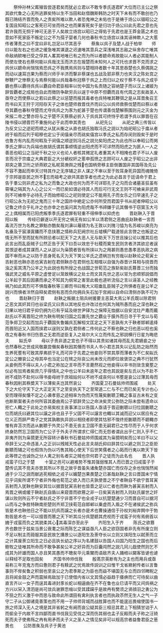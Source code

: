<!-- { "loadSidebar": true } -->
　　祭仲孙林父寗殖皆尝逐君矣而犹必立君以不敢专季氏逐君旷大位而已主公之祭其欲代鲁之心无所逃罪矣特以生不当田和赵借魏斯韩防之时天下未有而不敢创也乃既已赂结齐晋而免人之责矣所难以欺人者恐鬼神之未佑也于是祷于炀公以锢昭公之复国且知昭公之客死已可坐而待之也而果客死矣于是归功于炀公曰此先君之意也先君许我而无恫于神可无恶于人矣故立炀宫以昭已之得佑于先君也是王莽金匮之术也意如不死家臣不叛定公之不为孺子婴者几何也春秋书立炀宫以诛其诬神欺人之大慝传者薄责之曰不宜曰非礼岂足以尽其恶乎
　　蔡矦以呉子及楚人战于柏举
　　师曰以能左右之也进之缓急唯其谋退之迟速唯其意兵之深浅唯其志敌之纵舍存亡唯其命敌纳欵唯已受之俘其人畧其地唯已有之而为所以者聼命焉故能以人者必其能制人而使左使右也蔡何能以呉哉沈玉而济志在报楚而未知何人之可托也求晋不克而求之呉伏以聼命尚惴惴焉恐呉之不我携焉呉则与楚相持者数十年其思吞楚也久蔡偶挑之而动以速耳岂果为蔡而兴师乎半济而撃非蔡谋也五战及郢非蔡力也夹汉之陈处宫之秽鞭尸之惨蔡无与焉蔡何能以呉哉春秋冠蔡于呉之上而归以之权于蔡不与呉之成乎霸也蔡以覇待呉呉以覇自命君臣相率以忧中国为名责随之容纳楚子而以汉上诸姬为辞皆覇者之成局也自此而徴防争歃穷兵以逞于中原不但覇而且有代周之志矣故圣人亟夺之而使蔡以之若曰此蔡之以惩楚而报其毒者也呉特唯其鞭弭之是从耳晋矦召王而书曰天王狩于河阳存天子之体也楚师救晋伐齐而曰公以呉师救蔡伐楚而曰蔡以者夺其覇也春秋夺楚而尤夺呉呉之为豕为蛇甚于楚也传谓善伐楚解蔡围则元之灭金为宋报二帝之讐亦将与之乎楚不灭蔡蔡必折入于呉呉其可终恃乎若谓予呉以罪晋在召陵书侵以陋晋罚不重施何必于此而申其责也
　　从祀先公
　　从祀之典三传皆以为反文公之逆祀而顺之从犹从衡之从直也胡氏独取冯氏之説以为始祀昭公于庿从者祔于祖而后列于昭穆也定公于闵僖亲尽而祧矣僖宫以季氏之私而存闵则毁矣于是时也鲁方有内乱而何暇及于闵僖之顺逆则冯氏之説允矣阳虎之为此也所以奉昭公而掲季氏之罪以为兵端也故胡氏谓其事顺情逆出阳虎而不可详然而阳虎之为匪人一人之善恶也昭公之当祀千秋之分义也论人者核其微定礼者重其大不相掩也君子不以人废言而况于宗庿之大典君臣之大分褫权奸之慝申孤愤之志顾可以人废之乎昭公之出非郑突之篡卫衎之骄燕欵之私昵莒庚舆之残也国柄旁移主臣倒置国非其国辱及先公不容不激起而申天讨特其作之无序辅之非人谋之不审以至于败耳身死异国而魂魄倚于宗邦是臣民之所不忘而祖考之欲共其歆享者也虎之为此必昌言于廷请命于君上告于羣公则非虎之私为之而鲁之大政也何为而不可详耶孔子之沟而合诸墓圣狂虽有霄壌之隔其为人心之公义一而已矣如谓必待其人而后可行无文王则不可飨亲非武周则不可飨帝乎必待孔子而始修昭公之祀则使定公不能用孔子而女乐之归早速孔子之行昭公永为无祀之鬼而三十年之国祚中絶定公亦何所受而君国乎书从祀者伸昭公以记鲁之终合乎礼许之也亦幸之也奚问其为阳虎哉不书禘嫌于讥其僭书于窃寳玉大弓之上偶相属而已阳虎叛季季氏逐君罪有轻重不得伸季以抑虎也
　　晋赵鞅入于晋阳以叛
　　传经已僻遂以开无穷之祸无有如公羊以清君侧之恶曲庇赵鞅者一言而毒流万世为名教之罪魁亦酷矣哉刘濞以鼂错为名王敦以刘隗刁恊为名苏峻以庾亮为名垂及于宸濠寘鐇而不息挟篡之情称兵犯阙宗社丘墟横尸载道皆此言啓之也叛逆之情无所不至而犹有所顾忌者以犯天下之大恶人无与助天下万世且操公论以推其后也此言出而乱臣贼子公然正告于天下曰吾以效忠于社稷而奠生民则贪者济其欲忿者逞其恨逆者成其谋而人之从逆以为枭獍者皆有所挟以为之用甚则愚忠愚孝恶执政之病国不审而从之以防于恶身死名灭为天下笑公羊氏之遗祸岂有穷哉以赵鞅论之荀寅士吉射恶也鞅亦恶也寅吉射在君侧鞅亦在君侧也互相噬以自强为吞晋计耳相与挠晋而浊之奚其清乃公羊之为此説也有所授之也战国之世荀范之族斩矣赵氏篡晋三分而独强武灵之威名平原之虚誉足以笼致横议之处士而文其先世之恶以冐为忠顺邪説倡而公羊起于其后因袭而承之不知其为纲常之害至此极也道听流俗之言以诬圣人之经教祸乃如此其烈可不惧哉春秋等三卿而书曰叛大义昭垂乱臣贼子之所惧者在是公羊之説兴而惧者泮然自释矣君侧有恶而负险拥兵矢石加于宫阙以自命曰清侧亦孰不可为也
　　晋赵鞅归于晋
　　赵鞅之叛据土阻兵树援要主恶莫大焉公羊氏既以除君侧之恶文其奸其归也谷梁氏又曰贵以其地反也许改过也何其为贼所愚而庇之深也鞅之归果以地归君乎抑仍拥为已有乎延及继世尹铎为之保障无恤据以自安沈灶产鼃而戴赵氏以不离晋阳之终为鞅有明矣归国之后置先世之覇业于膜外而日寻于干戈以与荀范争郑卫交起而加兵于覇国失鲁媚呉瓦解桓文匡定之天下恶孰有大于鞅者邯郸逺绛而晋阳近又入国而挟君以逞则又孰在君侧者二传何此之不察也鞅之归也恶以稔也奚改之有春秋书归伤晋之无君而逆臣复入之易尔大义立而传乱之邪説横行日星为晦悲夫
　　姒氏卒
　　母以子贵非道之宜也子不得以其贵如诸其母而乱先君嫡妾之分也然春秋之世成风敬嬴尝僭矣春秋因其僭而书夫人书小君志其失以记乱防之始然而生养死塟有可致其厚弗损于礼而可异于先君之他妾则不禁其厚而薄者为不仁矣姒氏定公之媵哀公之母其卒也当定公在殡之际哀公尚未改元而即位故褒崇之典不行犹然从妾例而不得以夫人小君之称加之言卒而不言薨然视之他妾得以卒书则敛含奠塟之仪必有加焉者矣庶几乎得情礼之中也公羊曰未逾年之君也其説是矣左氏以为不赴不祔不成防不赴何以得书妾母祔于庶祖姑何以不祔不成丧何以书塟是哀公过薄其毋而春秋因削其秩奬天下以薄矣夫岂其然哀公
　　齐国夏卫石曼姑帅师围戚
　　处天下之大伦守天下之大正定天下之至变执天下之至常道二仁与不仁而巳矣无专计也心安而理得矣懐不定之心袭孝慈之迹相率为伪而天性蔑矣蒯聩卫輙之事亘古未有之变也断斯案者夫亦何所容其委曲焉公子郢辞灵公之命决矣灵公弥防之际未尝有遗命以拒亡人輙之于此处之亦易矣权主丧事涕泣以告国人亟请于晋迎蒯聩以归位固蒯聩之位而胡氏曰避其位以譲之非也且子于父固不可以譲言也輙以其诚而迎父以居应有之位义正而辞严南子之党其孰敢执异説以相挠者即使其怙邪不悛终拒蒯聩而不聼輙亦惟有弃苫次而逃从蒯聩于外灵公不患无丧主卫国不患无嗣君已之性尽而于人乎何求终身防然忘卫国而为亡公子于外夫子所谓求仁得仁而无怨者谓此出乎仁则入乎不仁非夷齐则为枭獍更无所容转计春秋书石曼姑帅师围戚其为枭獍明矣而公羊曰不以父命辞王父之命违圣人之正训以残贼天性必此言夫胡氏抑曰辞其位以避之则卫之臣拒蒯聩而辅之可也假饰为伪以巧售其贼心使天下后世笑儒者之心跖而行夷以欺天下皆此等啓之也诚伪之分人禽之别名者实之贼也奈何君子之徒而为此名也
　　晋人执戎蛮子归之于楚
　　十室之邑可以避难势不惟其强弱惟其人而已晋之归戎蛮子于楚传讥其不竞夫亦思其所以不竞之故乎晋虽失诸矦楚亦国亡而仅存之余也惴惴然闻通于少习之説而献逃死相依之戎子以媚楚岂果畏楚之已甚哉赵鞅之言曰晋国未宁情见乎词矣所谓不宁者非外侮也荀范之欲入而已夫孰使晋之不宁者鞅自不欲宁晋耳寅吉射而入犹鞅也鞅安其位以据晋犹寅吉射也皆晋之足以亡者也而鞅为甚寅吉射而入焉晋之祸或缓于鞅赵氏自盾以来窥晋而欲篡之非一日矣寅吉射而入则赵氏屡世之奸谋以败则所云不宁者赵氏之不宁非晋不宁也全戎子以抗楚楚通少习而晋自可以据河山而与之争胜特鞅南拒楚则齐郑卫挟荀范自邯郸以乗虚而入盾之不在诸侯武之弥兵皆是术也鞅他日之不能以抗呉而譲之长者亦是术也曹操通信于孙权刘裕弃闗中于勃勃皆是术也一可以擅晋而篡之天下听其瓜分呉楚聼其虎视而于戎蛮子何有焉俯首以媿于戎蛮而负之其貌柔其心其毒深亦至此乎
　　齐阳生入于齐
　　陈氏之欲篡齐也数世于兹矣当景公衰耄之际而陈乞之谋益亟凡人臣之欲窃国者非先有所废立则不足以制主而箝服其臣民故乞搆景公以逐阳生及荼夺长以立则又挟阳生以弑荼而立之计其废荼立阳生之日必且执长幼之序以为名建鼓以告国人曰国乃阳生之国也而后鲍牧之徒唯其所命而不敢争甚矣公羊之好异而为巨囊闯然之説几同儿戱使然则乞不成其为奸雄而国人亦且笑其愚而不聴矣华元乘闉而语敌齐夫人踊棓以闚客皆谑也谑以释经不足取也固矣
　　齐国书帅帅伐我
　　殷髙宗英断有为之主也而用兵或亟易称三年克鬼方而曰惫则君子有黩武之忧焉故传説训之曰惟干戈省厥躬传者以言鲁事则不侔矣鲁之积弱也至哀公之为君季斯之为臣也而益不堪国无与立而四邻睥睨之且将闻金鼓之声而震掉焉敌加于已使借内省以文其懦必益趋于痿痹而亡可待矣以曲直言齐以一女子而逞其毒进封豕长蛇以相逼曲在齐不在鲁也业巳请平而又间呉祸之方兴以罙入清泗是尚可敛兵谢罪恧缩以受其蹂躏乎是故冉有樊须之贤顔羽之勇公为不狃之烈义激于中而思与致命此所谓田有禽利执言者也而执政苶然无生人之气一子守二子从公御诸竟善策也而不用一子帅师背城而战胜算也而不能逡巡畏缩使国书一旅之师深入无人之境是其非省躬之有阙而哀公疑其臣三桓忌其君上下相猜甘诎于人而偷全于内故不言四鄙而直书伐我见受伐之深而伤其弱也孟子反殿而夫子称之汪锜死而夫子使弗殇之冉有用矛而夫子义之圣人之情见矣非可以规高宗者益鲁君臣之葸畏也
　　公防晋矦及呉子于黄池

